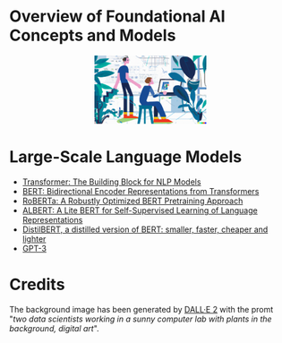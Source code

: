 # Overview of Foundational AI Concepts and Models

<p align="center">
  <img src="/img/dall-e-ai.png" width="200">
</p>

# Large-Scale Language Models

- [Transformer: The Building Block for NLP Models](./Transformer.md)
- [BERT: Bidirectional Encoder Representations from Transformers](./BERT.md)
- [RoBERTa: A Robustly Optimized BERT Pretraining Approach](./RoBERTa.md)
- [ALBERT: A Lite BERT for Self-Supervised Learning of Language Representations](./ALBERT.md)
- [DistilBERT, a distilled version of BERT: smaller, faster, cheaper and lighter](./DistilBERT.md)
- [GPT-3](./GPT-3.md)


# Credits

The background image has been generated by [DALL·E 2](https://openai.com/dall-e-2/) with the promt "*two data scientists working in a sunny computer lab with plants in the background, digital art*".